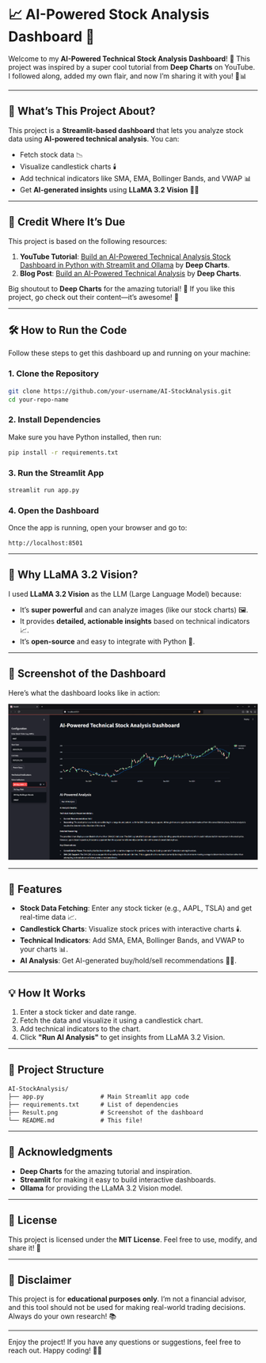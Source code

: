 # 📈 AI-Powered Stock Analysis Dashboard 🚀

Welcome to my **AI-Powered Technical Stock Analysis Dashboard**! 🎉 This project was inspired by a super cool tutorial from **Deep Charts** on YouTube. I followed along, added my own flair, and now I’m sharing it with you! 🤖📊

---

## 🌟 **What’s This Project About?**

This project is a **Streamlit-based dashboard** that lets you analyze stock data using **AI-powered technical analysis**. You can:
- Fetch stock data 📉
- Visualize candlestick charts 🕯️
- Add technical indicators like SMA, EMA, Bollinger Bands, and VWAP 📊
- Get **AI-generated insights** using **LLaMA 3.2 Vision** 🤖✨

---

## 🎥 **Credit Where It’s Due**

This project is based on the following resources:
1. **YouTube Tutorial**: [Build an AI-Powered Technical Analysis Stock Dashboard in Python with Streamlit and Ollama](https://www.youtube.com/watch?v=N3ttsxgcP9I&t=108s) by **Deep Charts**.
2. **Blog Post**: [Build an AI-Powered Technical Analysis](https://deepcharts.substack.com/p/build-an-ai-powered-technical-analysis) by **Deep Charts**.

Big shoutout to **Deep Charts** for the amazing tutorial! 🙌 If you like this project, go check out their content—it’s awesome! 🚀

---

## 🛠️ **How to Run the Code**

Follow these steps to get this dashboard up and running on your machine:

### 1. **Clone the Repository**
```bash
git clone https://github.com/your-username/AI-StockAnalysis.git
cd your-repo-name
```

### 2. **Install Dependencies**
Make sure you have Python installed, then run:
```bash
pip install -r requirements.txt
```

### 3. **Run the Streamlit App**
```bash
streamlit run app.py
```

### 4. **Open the Dashboard**
Once the app is running, open your browser and go to:
```
http://localhost:8501
```

---

## 🤖 **Why LLaMA 3.2 Vision?**

I used **LLaMA 3.2 Vision** as the LLM (Large Language Model) because:
- It’s **super powerful** and can analyze images (like our stock charts) 🖼️.
- It provides **detailed, actionable insights** based on technical indicators 📈.
- It’s **open-source** and easy to integrate with Python 🐍.

---

## 📸 **Screenshot of the Dashboard**

Here’s what the dashboard looks like in action:

![Result](Result.png)

---

## 🚀 **Features**
- **Stock Data Fetching**: Enter any stock ticker (e.g., AAPL, TSLA) and get real-time data 📈.
- **Candlestick Charts**: Visualize stock prices with interactive charts 🕯️.
- **Technical Indicators**: Add SMA, EMA, Bollinger Bands, and VWAP to your charts 📊.
- **AI Analysis**: Get AI-generated buy/hold/sell recommendations 🤖✨.

---

## 💡 **How It Works**
1. Enter a stock ticker and date range.
2. Fetch the data and visualize it using a candlestick chart.
3. Add technical indicators to the chart.
4. Click **"Run AI Analysis"** to get insights from LLaMA 3.2 Vision.

---

## 📂 **Project Structure**
```
AI-StockAnalysis/
├── app.py                # Main Streamlit app code
├── requirements.txt      # List of dependencies
├── Result.png            # Screenshot of the dashboard
└── README.md             # This file!
```

---

## 🙏 **Acknowledgments**
- **Deep Charts** for the amazing tutorial and inspiration.
- **Streamlit** for making it easy to build interactive dashboards.
- **Ollama** for providing the LLaMA 3.2 Vision model.

---

## 📜 **License**
This project is licensed under the **MIT License**. Feel free to use, modify, and share it! 🎉

---

## 🚨 **Disclaimer**
This project is for **educational purposes only**. I’m not a financial advisor, and this tool should not be used for making real-world trading decisions. Always do your own research! 📚

---

Enjoy the project! If you have any questions or suggestions, feel free to reach out. Happy coding! 🚀✨
